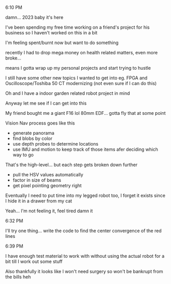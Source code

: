 6:10 PM

damn... 2023 baby it's here

I've been spending my free time working on a friend's project for his business so I haven't worked on this in a bit

I'm feeling spent/burnt now but want to do something

recently I had to drop mega money on health related matters, even more broke...

means I gotta wrap up my personal projects and start trying to hustle

I still have some other new topics I wanted to get into eg. FPGA and Oscilloscope/Toshiba 50 CT modernizing (not even sure if I can do this)

Oh and I have a indoor garden related robot project in mind

Anyway let me see if I can get into this

My friend bought me a giant F16 lol 80mm EDF... gotta fly that at some point

Vision Nav process goes like this

- generate panorama
- find blobs by color
- use depth probes to determine locations
- use IMU and motion to keep track of those items afer deciding which way to go

That's the high-level... but each step gets broken down further

- pull the HSV values automatically
- factor in size of beams
- get pixel pointing geometry right

Eventually I need to put time into my legged robot too, I forget it exists since I hide it in a drawer from my cat

Yeah... I'm not feeling it, feel tired damn it

6:32 PM

I'll try one thing... write the code to find the center convergence of the red lines

6:39 PM

I have enough test material to work with without using the actual robot for a bit till I work out some stuff

Also thankfully it looks like I won't need surgery so won't be bankrupt from the bills heh
